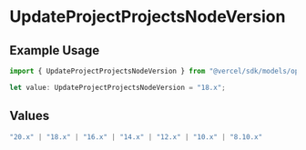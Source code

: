 # UpdateProjectProjectsNodeVersion

## Example Usage

```typescript
import { UpdateProjectProjectsNodeVersion } from "@vercel/sdk/models/operations";

let value: UpdateProjectProjectsNodeVersion = "18.x";
```

## Values

```typescript
"20.x" | "18.x" | "16.x" | "14.x" | "12.x" | "10.x" | "8.10.x"
```